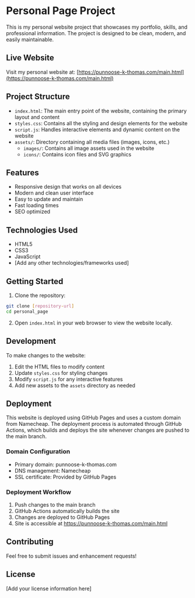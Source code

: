 # Personal Page Project

This is my personal website project that showcases my portfolio, skills, and professional information. The project is designed to be clean, modern, and easily maintainable.

## Live Website

Visit my personal website at: [https://punnoose-k-thomas.com/main.html](https://punnoose-k-thomas.com/main.html)

## Project Structure

- `index.html`: The main entry point of the website, containing the primary layout and content
- `styles.css`: Contains all the styling and design elements for the website
- `script.js`: Handles interactive elements and dynamic content on the website
- `assets/`: Directory containing all media files (images, icons, etc.)
  - `images/`: Contains all image assets used in the website
  - `icons/`: Contains icon files and SVG graphics

## Features

- Responsive design that works on all devices
- Modern and clean user interface
- Easy to update and maintain
- Fast loading times
- SEO optimized

## Technologies Used

- HTML5
- CSS3
- JavaScript
- [Add any other technologies/frameworks used]

## Getting Started

1. Clone the repository:
```bash
git clone [repository-url]
cd personal_page
```

2. Open `index.html` in your web browser to view the website locally.

## Development

To make changes to the website:

1. Edit the HTML files to modify content
2. Update `styles.css` for styling changes
3. Modify `script.js` for any interactive features
4. Add new assets to the `assets` directory as needed

## Deployment

This website is deployed using GitHub Pages and uses a custom domain from Namecheap. The deployment process is automated through GitHub Actions, which builds and deploys the site whenever changes are pushed to the main branch.

### Domain Configuration
- Primary domain: punnoose-k-thomas.com
- DNS management: Namecheap
- SSL certificate: Provided by GitHub Pages

### Deployment Workflow
1. Push changes to the main branch
2. GitHub Actions automatically builds the site
3. Changes are deployed to GitHub Pages
4. Site is accessible at https://punnoose-k-thomas.com/main.html

## Contributing

Feel free to submit issues and enhancement requests!

## License

[Add your license information here] 
